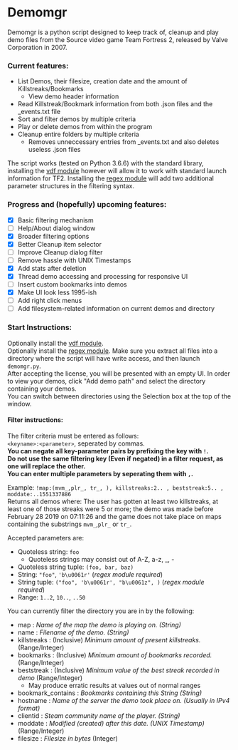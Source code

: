 # Demomgr
Demomgr is a python script designed to keep track of, cleanup and play demo files from the Source video game Team Fortress 2, released by Valve Corporation in 2007.

### Current features:
* List Demos, their filesize, creation date and the amount of Killstreaks/Bookmarks
  * View demo header information
* Read Killstreak/Bookmark information from both .json files and the \_events.txt file
* Sort and filter demos by multiple criteria
* Play or delete demos from within the program
* Cleanup entire folders by multiple criteria
  * Removes unneccessary entries from \_events.txt and also deletes useless .json files

The script works (tested on Python 3.6.6) with the standard library, installing the [vdf module](https://pypi.org/project/vdf/) however will allow it to work with standard launch information for TF2. Installing the [regex module](https://pypi.org/project/regex/) will add two additional parameter structures in the filtering syntax.

### Progress and (hopefully) upcoming features:
- [x] Basic filtering mechanism
- [ ] Help/About dialog window
- [x] Broader filtering options
- [x] Better Cleanup item selector
- [ ] Improve Cleanup dialog filter
- [ ] Remove hassle with UNIX Timestamps
- [x] Add stats after deletion
- [x] Thread demo accessing and processing for responsive UI
- [ ] Insert custom bookmarks into demos
- [x] Make UI look less 1995-ish
- [ ] Add right click menus
- [ ] Add filesystem-related information on current demos and directory

### Start Instructions:
Optionally install the [vdf module](https://pypi.org/project/vdf/).  
Optionally install the [regex module](https://pypi.org/project/regex/).
Make sure you extract all files into a directory where the script will have write access, and then launch `demomgr.py`.  
After accepting the license, you will be presented with an empty UI. In order to view your demos, click "Add demo path" and select the directory containing your demos.  
You can switch between directories using the Selection box at the top of the window.  

#### Filter instructions:
The filter criteria must be entered as follows:  
`<keyname>:<parameter>`, seperated by commas.  
**You can negate all key-parameter pairs by prefixing the key with **`!`**.**  
**Do not use the same filtering key (Even if negated) in a filter request, as one will replace the other.**  
**You can enter multiple parameters by seperating them with **`,`**.**

Example: `!map:(mvm_,plr_, tr_, ), killstreaks:2.. , beststreak:5.. , moddate:..1551337886`  
Returns all demos where: The user has gotten at least two killstreaks, at least one of those streaks were 5 or more; the demo was made before February 28 2019 on 07:11:26 and the game does not take place on maps containing the substrings `mvm_`,`plr_` or `tr_`.  

Accepted parameters are:
 * Quoteless string: `foo`
   * Quoteless strings may consist out of A-Z, a-z, \_, -
 * Quoteless string tuple: `(foo, bar, baz)`
 * String: `"foo"`, `'b\u0061r'` (*regex module required*)
 * String tuple: `("foo", 'b\u0061r', "b\u0061z", )` (*regex module required*)
 * Range: `1..2`, `10..`, `..50`  

You can currently filter the directory you are in by the following:
 * map : _Name of the map the demo is playing on. (String)_
 * name : _Filename of the demo. (String)_
 * killstreaks : (Inclusive) _Minimum amount of present killstreaks._ (Range/Integer)
 * bookmarks : (Inclusive) _Minimum amount of bookmarks recorded._ (Range/Integer)
 * beststreak : (Inclusive) _Minimum value of the best streak recorded in demo_ (Range/Integer)
   * May produce erratic results at values out of normal ranges
 * bookmark_contains : _Bookmarks containing this String (String)_
 * hostname : _Name of the server the demo took place on. (Usually in IPv4 format)_
 * clientid : _Steam community name of the player. (String)_
 * moddate : _Modified (created) after this date. (UNIX Timestamp)_ (Range/Integer)
 * filesize : _Filesize in bytes_ (Integer)